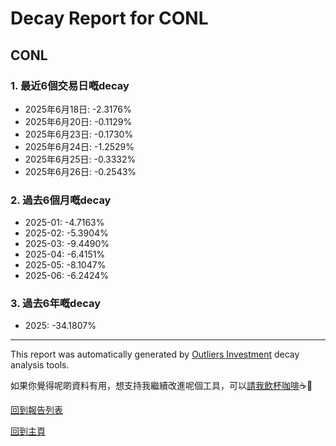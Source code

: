 # Decay Report for CONL

## CONL

### 1. 最近6個交易日嘅decay

- 2025年6月18日: -2.3176%
- 2025年6月20日: -0.1129%
- 2025年6月23日: -0.1730%
- 2025年6月24日: -1.2529%
- 2025年6月25日: -0.3332%
- 2025年6月26日: -0.2543%

### 2. 過去6個月嘅decay

- 2025-01: -4.7163%
- 2025-02: -5.3904%
- 2025-03: -9.4490%
- 2025-04: -6.4151%
- 2025-05: -8.1047%
- 2025-06: -6.2424%

### 3. 過去6年嘅decay

- 2025: -34.1807%

------------------------------
This report was automatically generated by [Outliers Investment](https://outliersecon.github.io/Outliers-Investment/) decay analysis tools.

如果你覺得呢啲資料有用，想支持我繼續改進呢個工具，可以[請我飲杯咖啡](https://buymeacoffee.com/outliersecon)☕🙏

[回到報告列表](https://outliersecon.github.io/Outliers-Investment/reports/reports_public)

[回到主頁](https://outliersecon.github.io/Outliers-Investment/)